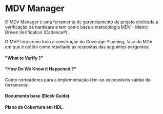 # MDV Manager
O MDV Manager é uma ferramenta de gerenciamento de projeto dedicada à verificação de hardware e tem como base a metodologia MDV - Metric Driven Verification  (Cadence®).

O MVP terá como foco a construção do Coverage Planning, fase do MDV em que é obtido como resultado as respostas das seguintes perguntas:
#### "What to Verify ?”
#### ”How Do We Know it Happened ?"

Como norteadores para a implementação têm-se as possíveis saídas da ferramenta:
#### Documento base (Block Guide)
#### Plano de Cobertura em HDL.
